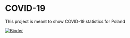 # COVID-19
This project is meant to show COVID-19 statistics for Poland

[![Binder](https://mybinder.org/badge_logo.svg)](https://mybinder.org/v2/gh/lzabtad/COVID-19/master)
